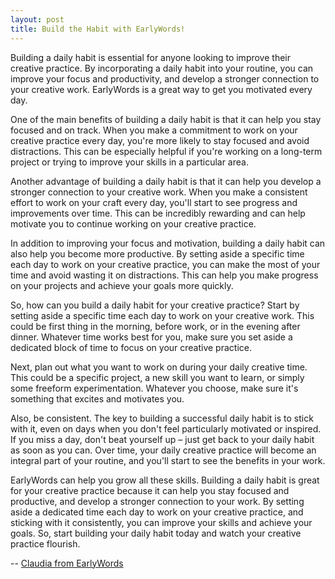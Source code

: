 ```yaml
---
layout: post
title: Build the Habit with EarlyWords!
---
```

Building a daily habit is essential for anyone looking to improve their creative practice. By incorporating a daily habit into your routine, you can improve your focus and productivity, and develop a stronger connection to your creative work. EarlyWords is a great way to get you motivated every day.

One of the main benefits of building a daily habit is that it can help you stay focused and on track. When you make a commitment to work on your creative practice every day, you're more likely to stay focused and avoid distractions. This can be especially helpful if you're working on a long-term project or trying to improve your skills in a particular area.

Another advantage of building a daily habit is that it can help you develop a stronger connection to your creative work. When you make a consistent effort to work on your craft every day, you'll start to see progress and improvements over time. This can be incredibly rewarding and can help motivate you to continue working on your creative practice.

In addition to improving your focus and motivation, building a daily habit can also help you become more productive. By setting aside a specific time each day to work on your creative practice, you can make the most of your time and avoid wasting it on distractions. This can help you make progress on your projects and achieve your goals more quickly.

So, how can you build a daily habit for your creative practice? Start by setting aside a specific time each day to work on your creative work. This could be first thing in the morning, before work, or in the evening after dinner. Whatever time works best for you, make sure you set aside a dedicated block of time to focus on your creative practice.

Next, plan out what you want to work on during your daily creative time. This could be a specific project, a new skill you want to learn, or simply some freeform experimentation. Whatever you choose, make sure it's something that excites and motivates you.

Also, be consistent. The key to building a successful daily habit is to stick with it, even on days when you don't feel particularly motivated or inspired. If you miss a day, don't beat yourself up – just get back to your daily habit as soon as you can. Over time, your daily creative practice will become an integral part of your routine, and you'll start to see the benefits in your work.

EarlyWords can help you grow all these skills. Building a daily habit is great for your creative practice because it can help you stay focused and productive, and develop a stronger connection to your work. By setting aside a dedicated time each day to work on your creative practice, and sticking with it consistently, you can improve your skills and achieve your goals. So, start building your daily habit today and watch your creative practice flourish.

-- [Claudia from EarlyWords](https://earlywords.io/about)
